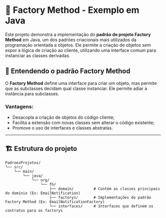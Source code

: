 # 🔨 Factory Method - Exemplo em Java

Este projeto demonstra a implementação do **padrão de projeto Factory Method** em Java, um dos padrões criacionais mais utilizados da programação orientada a objetos. Ele permite a criação de objetos sem expor a lógica de criação ao cliente, utilizando uma interface comum para instanciar as classes derivadas.


## 🧠 Entendendo o padrão Factory Method

O **Factory Method** define uma interface para criar um objeto, mas permite que as subclasses decidam qual classe instanciar. Ele permite adiar a instância para subclasses.

### Vantagens:
- Desacopla a criação de objetos do código cliente;
- Facilita a extensão com novas classes sem alterar o código existente;
- Promove o uso de interfaces e classes abstratas.

---

## 🏗️ Estrutura do projeto

```text
PadroesProjetos/
└── src/
    └── main/
        └── java/
            └── org/
                └── fh/
                    ├── domain/         # Contém as classes principais do domínio (Ex: EmailNotification)
                    ├── factorys/       # Implementações do padrão Factory Method (Ex: EmailNotificationFactory)
                    └── interfaces/     # Interfaces que definem os contratos para as factorys
                    